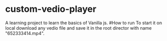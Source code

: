 # custom-vedio-player
A learning project to learn the basics of Vanilla js.
#How to run
To start it on local download any vedio file and save it in the root director with name "652333414.mp4".
